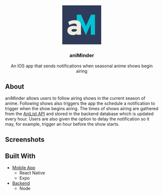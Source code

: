 <!-- LOGO -->
<p align="center">
    <a href="https://github.com/TaoLinShowdown/aniMinder">
        <img src="mobile/assets/icon.png" alt="logo" width="128" height="128">
    </a>
    <h3 align="center">aniMinder</h3>
    <p align="center">
        An IOS app that sends notifications when seasonal anime shows begin airing
    </p>
</p>

<!-- ABOUT -->
## About
aniMinder allows users to follow airing shows in the current season of anime. Following shows also triggers the app the schedule a notification to trigger when the show begins airing. The times of shows airing are gathered from the [AniList API](https://anilist.gitbook.io/anilist-apiv2-docs/) and stored in the backend database which is updated every hour. Users are also given the option to delay the notification so it may, for example, trigger an hour before the show starts.

## Screenshots


## Built With
- [Mobile App](/mobile)
    - React Native
    - Expo
- [Backend](/backend-aws)
    - Node